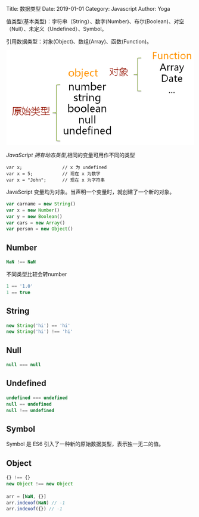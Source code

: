Title: 数据类型
Date: 2019-01-01
Category: Javascript
Author: Yoga

值类型(基本类型)：字符串（String）、数字(Number)、布尔(Boolean)、对空（Null）、未定义（Undefined）、Symbol。

引用数据类型：对象(Object)、数组(Array)、函数(Function)。

![datatype](img/datatype.png)

_JavaScript 拥有动态类型_,相同的变量可用作不同的类型

```
var x;               // x 为 undefined
var x = 5;           // 现在 x 为数字
var x = "John";      // 现在 x 为字符串
```

JavaScript 变量均为对象。当声明一个变量时，就创建了一个新的对象。

```js
var carname = new String()
var x = new Number()
var y = new Boolean()
var cars = new Array()
var person = new Object()
```

## Number

```js
NaN !== NaN
```
不同类型比较会转number
```js
1 == '1.0'
1 == true
```

## String

```js
new String('hi') == 'hi'
new String('hi') !== 'hi'
```

## Null

```js
null === null
```

## Undefined

```js
undefined === undefined
null == undefined
null !== undefined
```

## Symbol

Symbol 是 ES6 引入了一种新的原始数据类型，表示独一无二的值。

## Object

```js
{} !== {}
new Object !== new Object

arr = [NaN, {}]
arr.indexof(NaN) // -1
arr.indexof({}) // -1
```
